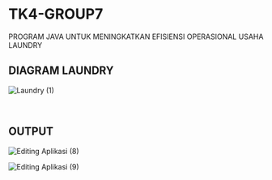 # TK4-GROUP7
PROGRAM JAVA UNTUK MENINGKATKAN EFISIENSI OPERASIONAL USAHA LAUNDRY


<h2>DIAGRAM LAUNDRY</h2>

![Laundry (1)](https://user-images.githubusercontent.com/65702027/140892136-16d18b1c-0ef0-4cf9-b756-3631a609a09c.png)

<br>
<h2>OUTPUT</h2>

![Editing Aplikasi (8)](https://user-images.githubusercontent.com/65702027/140894302-f37170de-6560-4dc2-99cc-10155ba7daf3.png)

![Editing Aplikasi (9)](https://user-images.githubusercontent.com/65702027/140894316-e3188424-e15f-4af6-9d9a-be8c8ae7a2af.png)

